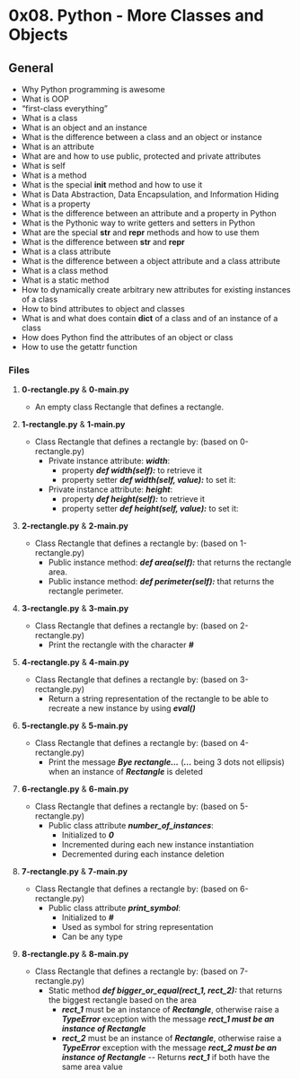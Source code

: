 # 0x08. Python - More Classes and Objects

## General
   - Why Python programming is awesome
   - What is OOP
   - “first-class everything”
   - What is a class
   - What is an object and an instance
   - What is the difference between a class and an object or instance
   - What is an attribute
   - What are and how to use public, protected and private attributes
   - What is self
   - What is a method
   - What is the special __init__ method and how to use it
   - What is Data Abstraction, Data Encapsulation, and Information Hiding
   - What is a property
   - What is the difference between an attribute and a property in Python
   - What is the Pythonic way to write getters and setters in Python
   - What are the special __str__ and __repr__ methods and how to use them
   - What is the difference between __str__ and __repr__
   - What is a class attribute
   - What is the difference between a object attribute and a class attribute
   - What is a class method
   - What is a static method
   - How to dynamically create arbitrary new attributes for existing instances of a class
   - How to bind attributes to object and classes
   - What is and what does contain __dict__ of a class and of an instance of a class
   - How does Python find the attributes of an object or class
   - How to use the getattr function

### Files
1. **0-rectangle.py** & **0-main.py**
   - An empty class Rectangle that defines a rectangle.

2. **1-rectangle.py** & **1-main.py**
   - Class Rectangle that defines a rectangle by: (based on 0-rectangle.py)
     - Private instance attribute: ***width***:
       - property ***def width(self):*** to retrieve it
       - property setter ***def width(self, value):*** to set it:
     - Private instance attribute: ***height***:
       - property ***def height(self):*** to retrieve it
       - property setter ***def height(self, value):*** to set it:
      

3. **2-rectangle.py** & **2-main.py**
   - Class Rectangle that defines a rectangle by: (based on 1-rectangle.py)
     - Public instance method: ***def area(self):*** that returns the rectangle area.
     - Public instance method: ***def perimeter(self):*** that returns the rectangle perimeter.

4. **3-rectangle.py** & **3-main.py**
   - Class Rectangle that defines a rectangle by: (based on 2-rectangle.py)
     - Print the rectangle with the character ***#***

5. **4-rectangle.py** & **4-main.py**
   - Class Rectangle that defines a rectangle by: (based on 3-rectangle.py)
     - Return a string representation of the rectangle to be able to recreate a new instance by using ***eval()***

6. **5-rectangle.py** & **5-main.py**
   - Class Rectangle that defines a rectangle by: (based on 4-rectangle.py)
     - Print the message ***Bye rectangle...*** (***...*** being 3 dots not ellipsis) when an instance of ***Rectangle*** is deleted

7. **6-rectangle.py** & **6-main.py**
   - Class Rectangle that defines a rectangle by: (based on 5-rectangle.py)
     - Public class attribute ***number_of_instances***:
       - Initialized to ***0***
       - Incremented during each new instance instantiation
       - Decremented during each instance deletion

8. **7-rectangle.py** & **7-main.py**
   - Class Rectangle that defines a rectangle by: (based on 6-rectangle.py)
     - Public class attribute ***print_symbol***:
       - Initialized to ***#***
       - Used as symbol for string representation
       - Can be any type

9. **8-rectangle.py** & **8-main.py**
   - Class Rectangle that defines a rectangle by: (based on 7-rectangle.py)
     - Static method ***def bigger_or_equal(rect_1, rect_2):*** that returns the biggest rectangle based on the area
       - ***rect_1*** must be an instance of ***Rectangle***, otherwise raise a ***TypeError*** exception with the message ***rect_1 must be an instance of Rectangle***
       - ***rect_2*** must be an instance of ***Rectangle***, otherwise raise a ***TypeError*** exception with the message ***rect_2 must be an instance of Rectangle***
       -- Returns ***rect_1*** if both have the same area value

